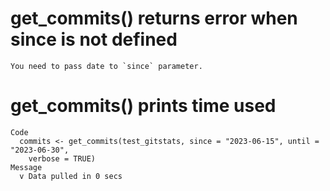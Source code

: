 # get_commits() returns error when since is not defined

    You need to pass date to `since` parameter.

# get_commits() prints time used

    Code
      commits <- get_commits(test_gitstats, since = "2023-06-15", until = "2023-06-30",
        verbose = TRUE)
    Message
      v Data pulled in 0 secs

